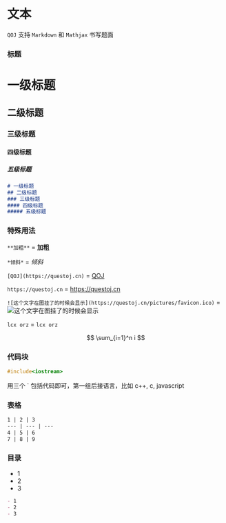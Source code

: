 # 文本

`QOJ` 支持 `Markdown` 和 `Mathjax` 书写题面

### 标题

# 一级标题
## 二级标题
### 三级标题
#### 四级标题
##### 五级标题

```markdown
# 一级标题
## 二级标题
### 三级标题
#### 四级标题
##### 五级标题
```

### 特殊用法
`**加粗**` = **加粗**

`*倾斜*` = *倾斜*

`[QOJ](https://questoj.cn)` = [QOJ](https://questoj.cn)

`https://questoj.cn` = https://questoj.cn

`![这个文字在图挂了的时候会显示](https://questoj.cn/pictures/favicon.ico)` = ![这个文字在图挂了的时候会显示](https://questoj.cn/pictures/favicon.ico)

`lcx orz` = `lcx orz`

$$
\sum_{i=1}^n i
$$


### 代码块

```c++
#include<iostream>
```

用三个 \` 包括代码即可，第一组后接语言，比如 c++, c, javascript


### 表格
```markdown
1 | 2 | 3
--- | --- | ---
4 | 5 | 6
7 | 8 | 9
```

### 目录 

- 1
- 2
- 3

```markdown
- 1
- 2
- 3
```
